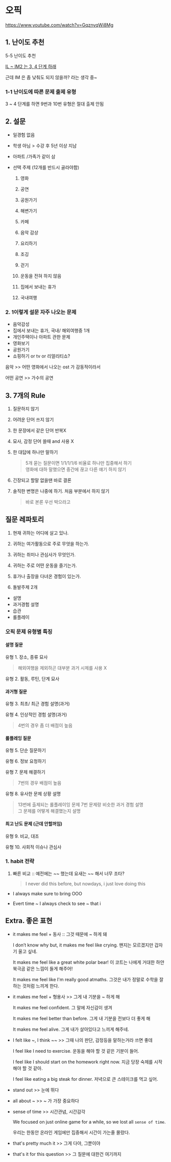 # 오픽

https://www.youtube.com/watch?v=GqznyqWi8Mg

## 1. 난이도 추천

5-5 난이도 추천

[IL ~ IM2 는 3, 4 단계 하래](https://www.youtube.com/watch?v=D5SThGnChpM)

근데 IM 은 좀 낮춰도 되지 않을까? 라는 생각 중~

### 1-1 난이도에 따른 문제 출제 유형

3 ~ 4 단계를 하면 9번과 10번 유형은 절대 출제 안됨

## 2. 설문

- 일경험 없음
- 학생 아님 > 수강 후 5년 이상 지남
- 아파트 /가족가 같이 삼

- 선택 주제 (12개를 반드시 골라야함)

  1.  영화
  2.  공연
  3.  공원가기
  4.  해변가기
  5.  카페

  6.  음악 감상
  7.  요리하기

  8.  조깅
  9.  걷기
  10. 운동을 전혀 하지 않음
  11. 집에서 보내는 휴가
  12. 국내여행

### 2. 1이렇게 설문 자주 나오는 문제

- 음악감성
- 집에서 보내는 휴가, 국내/ 해외여행중 1개
- 개인주택이나 아파트 관한 문제
- 영화보기
- 공원가기
- 쇼핑하기 or tv or 리얼리티쇼?

음악 >> 어떤 영화에서 나오는 ost 가 감동적이라서

어떤 공연 >> 가수의 공연

## 3. 7개의 Rule

1. 질문하지 않기

2. 어려운 단어 쓰지 않기

3. 한 문장에서 같은 단어 반복X

4. 묘사, 감정 단어 쓸때 and 사용 X

5. 한 대답에 하나만 말하기

   > 5개 묻는 질문이면 1/1/1/1/6 비율로 하나만 집중해서 하기 <br>
   > 영화에 대하 말했으면 중간에 끊고 다른 얘기 하지 않기

6. 긴장되고 할말 없을땐 바로 결론

7. 솔직한 변명은 나중에 하기. 처음 부분에서 하지 않기
   > 바로 본론 우선 박으라고

## 질문 레파토리

1. 현재 귀하는 어디에 살고 있나.

1. 귀하는 여가활동으로 주로 무엇을 하는가.

1. 귀하는 취미나 관심사가 무엇인가.

1. 귀하는 주로 어떤 운동을 즐기는가.

1. 휴가나 출장을 다녀온 경험이 있는가.

1. 돌발주제 2개

- 설명
- 과거경험 설명
- 습관
- 롤플레이

### 오픽 문제 유형별 특징

#### 설명 질문

유형 1. 장소, 종류 묘사

> 해외여행을 제외하곤 대부분 과거 시제를 사용 X

유형 2. 활동, 루틴, 단계 묘사

#### 과거형 질문

유형 3. 최초/ 최근 경험 설명(과거)

유형 4. 인상적인 경험 설명(과거)

> 4번의 경우 좀 더 배점이 높음

#### 롤플레잉 질문

유형 5. 단순 질문하기

유형 6. 정보 요청하기

유형 7. 문제 해결하기

> 7번의 경우 배점이 높음

유형 8. 유사한 문제 상황 설명

> 13번에 출제되는 롤플레이잉 문제 7번 문제랑 비슷한 과거 경험 설명 <br> 그 문제를 어떻게 해결했는지 설명

#### 최고 난도 문제 (근데 안할꺼임)

유형 9. 비교, 대조

유형 10. 사회적 이슈나 관심사

### 1. habit 전략

1. 빠른 비교 :: 예전에는 ~~ 했는데 요새는 ~~ 해서 너무 조타?
   > I never did this before, but nowdays, i just love doing this

- I always make sure to bring OOO

- Evert time ~ I always check to see ~ that i

## Extra. 좋은 표현

- it makes me feel + 동사 :: 그것 때문에 ~ 하게 돼

  I don’t know why but, it makes me feel like crying.
  왠지는 모르겠지만 갑자기 울고 싶네.

  ​It makes me feel like a great white polar bear!
  이 코트는 나에게 거대한 하얀 북극곰 같은 느낌이 들게 해주어!

  It makes me feel like I'm really good atmaths.
  그것은 내가 정말로 수학을 잘하는 것처럼 느끼게 한다.

- it makes me feel + 형용사 >> 그게 내 기분을 ~ 하게 해

  It makes me feel confident.
  그 말에 자신감이 생겨

  It makes me feel better than before.
  그게 내 기분을 전보다 더 좋게 해

  ​It makes me feel alive.
  그게 내가 살아있다고 느끼게 해주네.

- I felt like ~, I think ~~ >> 그때 나의 판단, 감정등을 말하는거라 쓰면 좋데

  I feel like I need to exercise.
  운동을 해야 할 것 같은 기분이 들어.

  I feel like I should start on the homework right now.
  지금 당장 숙제를 시작해야 할 것 같아.

  I feel like eating a big steak for dinner.
  저녁으로 큰 스테이크를 먹고 싶어.

- stand out >> 눈에 뛰다

- all about ~ >> ~ 가 가장 중요하다

- sense of time >> 시간관념, 시간감각

  We focused on just online game for a while, so we lost all `sense of time`.

  우리는 한동안 온라인 게임에만 집중해서 시간이 가는줄 몰랐다.

- that's pretty much it >> 그게 다야, 그뿐이야

- that's it for this question >> 그 질문에 대한건 여기까지
